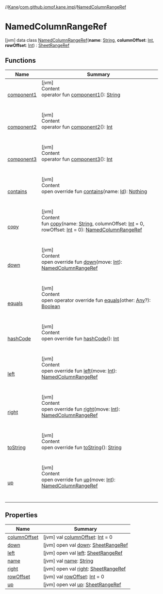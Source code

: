 //[Kane](../../index.md)/[com.github.jomof.kane.impl](../index.md)/[NamedColumnRangeRef](index.md)



# NamedColumnRangeRef  
 [jvm] data class [NamedColumnRangeRef](index.md)(**name**: [String](https://kotlinlang.org/api/latest/jvm/stdlib/kotlin/-string/index.html), **columnOffset**: [Int](https://kotlinlang.org/api/latest/jvm/stdlib/kotlin/-int/index.html), **rowOffset**: [Int](https://kotlinlang.org/api/latest/jvm/stdlib/kotlin/-int/index.html)) : [SheetRangeRef](../-sheet-range-ref/index.md)   


## Functions  
  
|  Name|  Summary| 
|---|---|
| <a name="com.github.jomof.kane.impl/NamedColumnRangeRef/component1/#/PointingToDeclaration/"></a>[component1](component1.md)| <a name="com.github.jomof.kane.impl/NamedColumnRangeRef/component1/#/PointingToDeclaration/"></a>[jvm]  <br>Content  <br>operator fun [component1](component1.md)(): [String](https://kotlinlang.org/api/latest/jvm/stdlib/kotlin/-string/index.html)  <br><br><br>
| <a name="com.github.jomof.kane.impl/NamedColumnRangeRef/component2/#/PointingToDeclaration/"></a>[component2](component2.md)| <a name="com.github.jomof.kane.impl/NamedColumnRangeRef/component2/#/PointingToDeclaration/"></a>[jvm]  <br>Content  <br>operator fun [component2](component2.md)(): [Int](https://kotlinlang.org/api/latest/jvm/stdlib/kotlin/-int/index.html)  <br><br><br>
| <a name="com.github.jomof.kane.impl/NamedColumnRangeRef/component3/#/PointingToDeclaration/"></a>[component3](component3.md)| <a name="com.github.jomof.kane.impl/NamedColumnRangeRef/component3/#/PointingToDeclaration/"></a>[jvm]  <br>Content  <br>operator fun [component3](component3.md)(): [Int](https://kotlinlang.org/api/latest/jvm/stdlib/kotlin/-int/index.html)  <br><br><br>
| <a name="com.github.jomof.kane.impl/NamedColumnRangeRef/contains/#kotlin.Any/PointingToDeclaration/"></a>[contains](contains.md)| <a name="com.github.jomof.kane.impl/NamedColumnRangeRef/contains/#kotlin.Any/PointingToDeclaration/"></a>[jvm]  <br>Content  <br>open override fun [contains](contains.md)(name: [Id](../index.md#%5Bcom.github.jomof.kane.impl%2FId%2F%2F%2FPointingToDeclaration%2F%5D%2FClasslikes%2F-1797850740)): [Nothing](https://kotlinlang.org/api/latest/jvm/stdlib/kotlin/-nothing/index.html)  <br><br><br>
| <a name="com.github.jomof.kane.impl/NamedColumnRangeRef/copy/#kotlin.String#kotlin.Int#kotlin.Int/PointingToDeclaration/"></a>[copy](copy.md)| <a name="com.github.jomof.kane.impl/NamedColumnRangeRef/copy/#kotlin.String#kotlin.Int#kotlin.Int/PointingToDeclaration/"></a>[jvm]  <br>Content  <br>fun [copy](copy.md)(name: [String](https://kotlinlang.org/api/latest/jvm/stdlib/kotlin/-string/index.html), columnOffset: [Int](https://kotlinlang.org/api/latest/jvm/stdlib/kotlin/-int/index.html) = 0, rowOffset: [Int](https://kotlinlang.org/api/latest/jvm/stdlib/kotlin/-int/index.html) = 0): [NamedColumnRangeRef](index.md)  <br><br><br>
| <a name="com.github.jomof.kane.impl/NamedColumnRangeRef/down/#kotlin.Int/PointingToDeclaration/"></a>[down](down.md)| <a name="com.github.jomof.kane.impl/NamedColumnRangeRef/down/#kotlin.Int/PointingToDeclaration/"></a>[jvm]  <br>Content  <br>open override fun [down](down.md)(move: [Int](https://kotlinlang.org/api/latest/jvm/stdlib/kotlin/-int/index.html)): [NamedColumnRangeRef](index.md)  <br><br><br>
| <a name="kotlin/Any/equals/#kotlin.Any?/PointingToDeclaration/"></a>[equals](../../com.github.jomof.kane.impl.types/-double-algebraic-type/index.md#%5Bkotlin%2FAny%2Fequals%2F%23kotlin.Any%3F%2FPointingToDeclaration%2F%5D%2FFunctions%2F-1797850740)| <a name="kotlin/Any/equals/#kotlin.Any?/PointingToDeclaration/"></a>[jvm]  <br>Content  <br>open operator override fun [equals](../../com.github.jomof.kane.impl.types/-double-algebraic-type/index.md#%5Bkotlin%2FAny%2Fequals%2F%23kotlin.Any%3F%2FPointingToDeclaration%2F%5D%2FFunctions%2F-1797850740)(other: [Any](https://kotlinlang.org/api/latest/jvm/stdlib/kotlin/-any/index.html)?): [Boolean](https://kotlinlang.org/api/latest/jvm/stdlib/kotlin/-boolean/index.html)  <br><br><br>
| <a name="kotlin/Any/hashCode/#/PointingToDeclaration/"></a>[hashCode](../../com.github.jomof.kane.impl.types/-double-algebraic-type/index.md#%5Bkotlin%2FAny%2FhashCode%2F%23%2FPointingToDeclaration%2F%5D%2FFunctions%2F-1797850740)| <a name="kotlin/Any/hashCode/#/PointingToDeclaration/"></a>[jvm]  <br>Content  <br>open override fun [hashCode](../../com.github.jomof.kane.impl.types/-double-algebraic-type/index.md#%5Bkotlin%2FAny%2FhashCode%2F%23%2FPointingToDeclaration%2F%5D%2FFunctions%2F-1797850740)(): [Int](https://kotlinlang.org/api/latest/jvm/stdlib/kotlin/-int/index.html)  <br><br><br>
| <a name="com.github.jomof.kane.impl/NamedColumnRangeRef/left/#kotlin.Int/PointingToDeclaration/"></a>[left](left.md)| <a name="com.github.jomof.kane.impl/NamedColumnRangeRef/left/#kotlin.Int/PointingToDeclaration/"></a>[jvm]  <br>Content  <br>open override fun [left](left.md)(move: [Int](https://kotlinlang.org/api/latest/jvm/stdlib/kotlin/-int/index.html)): [NamedColumnRangeRef](index.md)  <br><br><br>
| <a name="com.github.jomof.kane.impl/NamedColumnRangeRef/right/#kotlin.Int/PointingToDeclaration/"></a>[right](right.md)| <a name="com.github.jomof.kane.impl/NamedColumnRangeRef/right/#kotlin.Int/PointingToDeclaration/"></a>[jvm]  <br>Content  <br>open override fun [right](right.md)(move: [Int](https://kotlinlang.org/api/latest/jvm/stdlib/kotlin/-int/index.html)): [NamedColumnRangeRef](index.md)  <br><br><br>
| <a name="com.github.jomof.kane.impl/NamedColumnRangeRef/toString/#/PointingToDeclaration/"></a>[toString](to-string.md)| <a name="com.github.jomof.kane.impl/NamedColumnRangeRef/toString/#/PointingToDeclaration/"></a>[jvm]  <br>Content  <br>open override fun [toString](to-string.md)(): [String](https://kotlinlang.org/api/latest/jvm/stdlib/kotlin/-string/index.html)  <br><br><br>
| <a name="com.github.jomof.kane.impl/NamedColumnRangeRef/up/#kotlin.Int/PointingToDeclaration/"></a>[up](up.md)| <a name="com.github.jomof.kane.impl/NamedColumnRangeRef/up/#kotlin.Int/PointingToDeclaration/"></a>[jvm]  <br>Content  <br>open override fun [up](up.md)(move: [Int](https://kotlinlang.org/api/latest/jvm/stdlib/kotlin/-int/index.html)): [NamedColumnRangeRef](index.md)  <br><br><br>


## Properties  
  
|  Name|  Summary| 
|---|---|
| <a name="com.github.jomof.kane.impl/NamedColumnRangeRef/columnOffset/#/PointingToDeclaration/"></a>[columnOffset](column-offset.md)| <a name="com.github.jomof.kane.impl/NamedColumnRangeRef/columnOffset/#/PointingToDeclaration/"></a> [jvm] val [columnOffset](column-offset.md): [Int](https://kotlinlang.org/api/latest/jvm/stdlib/kotlin/-int/index.html) = 0   <br>
| <a name="com.github.jomof.kane.impl/NamedColumnRangeRef/down/#/PointingToDeclaration/"></a>[down](index.md#%5Bcom.github.jomof.kane.impl%2FNamedColumnRangeRef%2Fdown%2F%23%2FPointingToDeclaration%2F%5D%2FProperties%2F-1797850740)| <a name="com.github.jomof.kane.impl/NamedColumnRangeRef/down/#/PointingToDeclaration/"></a> [jvm] open val [down](index.md#%5Bcom.github.jomof.kane.impl%2FNamedColumnRangeRef%2Fdown%2F%23%2FPointingToDeclaration%2F%5D%2FProperties%2F-1797850740): [SheetRangeRef](../-sheet-range-ref/index.md)   <br>
| <a name="com.github.jomof.kane.impl/NamedColumnRangeRef/left/#/PointingToDeclaration/"></a>[left](index.md#%5Bcom.github.jomof.kane.impl%2FNamedColumnRangeRef%2Fleft%2F%23%2FPointingToDeclaration%2F%5D%2FProperties%2F-1797850740)| <a name="com.github.jomof.kane.impl/NamedColumnRangeRef/left/#/PointingToDeclaration/"></a> [jvm] open val [left](index.md#%5Bcom.github.jomof.kane.impl%2FNamedColumnRangeRef%2Fleft%2F%23%2FPointingToDeclaration%2F%5D%2FProperties%2F-1797850740): [SheetRangeRef](../-sheet-range-ref/index.md)   <br>
| <a name="com.github.jomof.kane.impl/NamedColumnRangeRef/name/#/PointingToDeclaration/"></a>[name](name.md)| <a name="com.github.jomof.kane.impl/NamedColumnRangeRef/name/#/PointingToDeclaration/"></a> [jvm] val [name](name.md): [String](https://kotlinlang.org/api/latest/jvm/stdlib/kotlin/-string/index.html)   <br>
| <a name="com.github.jomof.kane.impl/NamedColumnRangeRef/right/#/PointingToDeclaration/"></a>[right](index.md#%5Bcom.github.jomof.kane.impl%2FNamedColumnRangeRef%2Fright%2F%23%2FPointingToDeclaration%2F%5D%2FProperties%2F-1797850740)| <a name="com.github.jomof.kane.impl/NamedColumnRangeRef/right/#/PointingToDeclaration/"></a> [jvm] open val [right](index.md#%5Bcom.github.jomof.kane.impl%2FNamedColumnRangeRef%2Fright%2F%23%2FPointingToDeclaration%2F%5D%2FProperties%2F-1797850740): [SheetRangeRef](../-sheet-range-ref/index.md)   <br>
| <a name="com.github.jomof.kane.impl/NamedColumnRangeRef/rowOffset/#/PointingToDeclaration/"></a>[rowOffset](row-offset.md)| <a name="com.github.jomof.kane.impl/NamedColumnRangeRef/rowOffset/#/PointingToDeclaration/"></a> [jvm] val [rowOffset](row-offset.md): [Int](https://kotlinlang.org/api/latest/jvm/stdlib/kotlin/-int/index.html) = 0   <br>
| <a name="com.github.jomof.kane.impl/NamedColumnRangeRef/up/#/PointingToDeclaration/"></a>[up](index.md#%5Bcom.github.jomof.kane.impl%2FNamedColumnRangeRef%2Fup%2F%23%2FPointingToDeclaration%2F%5D%2FProperties%2F-1797850740)| <a name="com.github.jomof.kane.impl/NamedColumnRangeRef/up/#/PointingToDeclaration/"></a> [jvm] open val [up](index.md#%5Bcom.github.jomof.kane.impl%2FNamedColumnRangeRef%2Fup%2F%23%2FPointingToDeclaration%2F%5D%2FProperties%2F-1797850740): [SheetRangeRef](../-sheet-range-ref/index.md)   <br>

